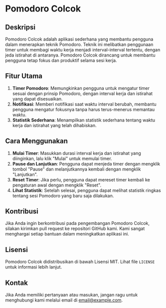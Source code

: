
# Pomodoro Colcok

## Deskripsi
Pomodoro Colcok adalah aplikasi sederhana yang membantu pengguna dalam menerapkan teknik Pomodoro. Teknik ini melibatkan penggunaan timer untuk membagi waktu kerja menjadi interval-interval tertentu, dengan jeda istirahat di antaranya. Pomodoro Colcok dirancang untuk membantu pengguna tetap fokus dan produktif selama sesi kerja.

## Fitur Utama
1. **Timer Pomodoro**: Memungkinkan pengguna untuk mengatur timer sesuai dengan prinsip Pomodoro, dengan interval kerja dan istirahat yang dapat disesuaikan.
2. **Notifikasi**: Memberi notifikasi saat waktu interval berubah, membantu pengguna mengatur fokusnya tanpa harus terus-menerus memantau waktu.
3. **Statistik Sederhana**: Menampilkan statistik sederhana tentang waktu kerja dan istirahat yang telah dihabiskan.

## Cara Menggunakan
1. **Mulai Timer**: Masukkan durasi interval kerja dan istirahat yang diinginkan, lalu klik "Mulai" untuk memulai timer.
2. **Pause dan Lanjutkan**: Pengguna dapat menjeda timer dengan mengklik tombol "Pause" dan melanjutkannya kembali dengan mengklik "Lanjutkan".
3. **Reset Timer**: Jika perlu, pengguna dapat mereset timer kembali ke pengaturan awal dengan mengklik "Reset".
4. **Lihat Statistik**: Setelah selesai, pengguna dapat melihat statistik ringkas tentang sesi Pomodoro yang baru saja dilakukan.

## Kontribusi
Jika Anda ingin berkontribusi pada pengembangan Pomodoro Colcok, silakan kirimkan pull request ke repositori GitHub kami. Kami sangat menghargai setiap bantuan dalam meningkatkan aplikasi ini.

## Lisensi
Pomodoro Colcok didistribusikan di bawah Lisensi MIT. Lihat file `LICENSE` untuk informasi lebih lanjut.

## Kontak
Jika Anda memiliki pertanyaan atau masukan, jangan ragu untuk menghubungi kami melalui email di [email@example.com](mailto:email@example.com).
